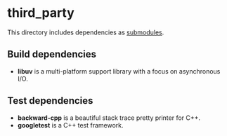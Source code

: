 # third_party

This directory includes dependencies as [submodules][submodules].

[submodules]: https://git-scm.com/book/en/v2/Git-Tools-Submodules

## Build dependencies

* **libuv** is a multi-platform support library with a focus on asynchronous I/O.

## Test dependencies

* **backward-cpp** is a beautiful stack trace pretty printer for C++.
* **googletest** is a C++ test framework.
